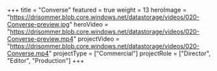 +++
title = "Converse"
featured = true
weight = 13
heroImage = "https://drisommer.blob.core.windows.net/datastorage/videos/020-Converse-preview.jpg"
heroVideo = "https://drisommer.blob.core.windows.net/datastorage/videos/020-Converse-preview.mp4"
projectVideo = "https://drisommer.blob.core.windows.net/datastorage/videos/020-Converse.mp4"
projectType = ["Commercial"]
projectRole = ["Director", "Editor", "Production"]
+++
